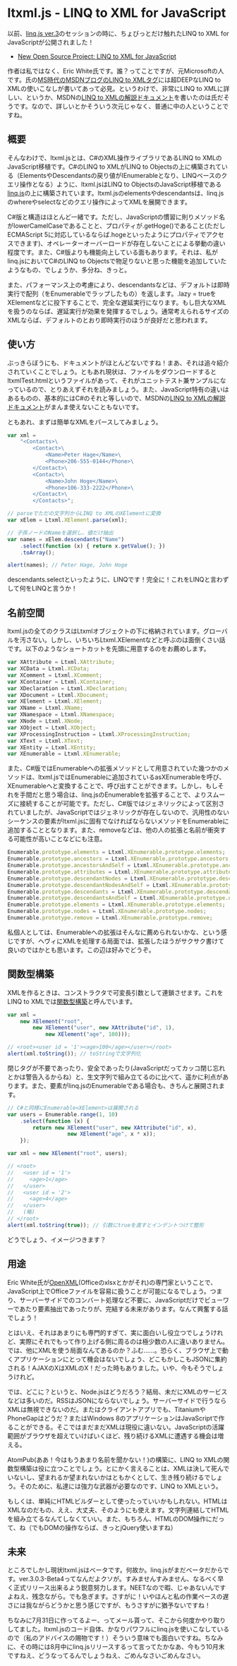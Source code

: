 # ltxml.js - LINQ to XML for JavaScript

以前、[linq.js ver.3](http://www.slideshare.net/neuecc/linqjs-ver3-and-visual-studio-2012-in-javascript)のセッションの時に、ちょびっとだけ触れたLINQ to XML for JavaScriptが公開されました！

* [New Open Source Project: LINQ to XML for JavaScript](http://openxmldeveloper.org/blog/b/openxmldeveloper/archive/2012/10/23/new-open-source-project-linq-to-xml-for-javascript.aspx)

作者は私ではなく、Eric White氏です。誰？ってことですが、元Microsoftの人です。氏の[MS時代のMSDNブログのLINQ to XMLタグ](http://blogs.msdn.com/b/ericwhite/archive/tags/linq+to+xml/)には超DEEPなLINQ to XMLの使いこなしが書いてあって必見。というわけで、非常にLINQ to XMLに詳しい、というか、MSDNの[LINQ to XMLの解説ドキュメント](http://msdn.microsoft.com/ja-jp/library/bb387098.aspx)を書いたのは氏だそうです。なので、詳しいとかそういう次元じゃなく、普通に中の人ということですね。

概要
---
そんなわけで、ltxml.jsとは、C#のXML操作ライブラリであるLINQ to XMLのJavaScript移植です。C#のLINQ to XMLがLINQ to Objectsの上に構築されている（ElementsやDescendantsの戻り値がIEnumerableとなり、LINQベースのクエリ操作となる）ように、ltxml.jsはLINQ to ObjectsのJavaScript移植である[linq.js](http://linqjs.codeplex.com/)の上に構築されています。ltxml.jsのelementsやdescendantsは、linq.jsのwhereやselectなどのクエリ操作によってXMLを展開できます。

C#版と構造はほとんど一緒です。ただし、JavaScriptの慣習に則りメソッド名がlowerCamelCaseであることと、プロパティが.getHoge()であること(ただしECMAScript 5に対応しているならば.hogeといったようにプロパティでアクセスできます)、オペレーターオーバーロードが存在しないことによる挙動の違い程度です。また、C#版よりも機能向上している面もあります。それは、私がlinq.jsにおいてC#のLINQ to Objectsで物足りないと思った機能を追加していたようなもの、でしょうか、多分ね、きっと。

また、パフォーマンス上の考慮により、descendantsなどは、デフォルトは即時実行で配列（をEnumerableでラップしたもの）を返します。.lazy = trueをXElementなどに投下することで、完全な遅延実行になります。もし巨大なXMLを扱うのならば、遅延実行が効果を発揮するでしょう。通常考えられるサイズのXMLならば、デフォルトのとおり即時実行のほうが良好だと思われます。

使い方
---
ぶっきらぼうにも、ドキュメントがほとんどないですね！まあ、それは追々紹介されていくことでしょう。ともあれ現状は、ファイルをダウンロードするとltxmlTest.htmlというファイルがあって、それがユニットテスト兼サンプルになっているので、とりあえずそれを読みましょう。また、JavaScript特有の違いはあるものの、基本的にはC#のそれと等しいので、MSDNの[LINQ to XMLの解説ドキュメント](http://msdn.microsoft.com/ja-jp/library/bb387098.aspx)がまんま使えないこともないです。

ともあれ、まずは簡単なXMLをパースしてみましょう。

```javascript
var xml =
    "<Contacts>\
        <Contact>\
            <Name>Peter Hage</Name>\
            <Phone>206-555-0144</Phone>\
        </Contact>\
        <Contact>\
            <Name>John Hoge</Name>\
            <Phone>106-333-2222</Phone>\
        </Contact>\
        </Contacts>";

// parseでただの文字列からLINQ to XMLのXElementに変換
var xElem = Ltxml.XElement.parse(xml);

// 子孫ノードのNameを選択し、値だけ抽出
var names = xElem.descendants("Name")
    .select(function (x) { return x.getValue(); })
    .toArray();

alert(names); // Peter Hage, John Hoge
```

descendants.selectといったように、LINQです！完全に！これをLINQと言わずして何をLINQと言うか！

名前空間
---
ltxml.jsの全てのクラスはLtxmlオブジェクトの下に格納されています。グローバルを汚さない。しかし、いちいちLtxml.XElementなどと呼ぶのは面倒くさい話です。以下のようなショートカットを先頭に用意するのをお薦めします。

```javascript
var XAttribute = Ltxml.XAttribute;
var XCData = Ltxml.XCData;
var XComment = Ltxml.XComment;
var XContainer = Ltxml.XContainer;
var XDeclaration = Ltxml.XDeclaration;
var XDocument = Ltxml.XDocument;
var XElement = Ltxml.XElement;
var XName = Ltxml.XName;
var XNamespace = Ltxml.XNamespace;
var XNode = Ltxml.XNode;
var XObject = Ltxml.XObject;
var XProcessingInstruction = Ltxml.XProcessingInstruction;
var XText = Ltxml.XText;
var XEntity = Ltxml.XEntity;
var XEnumerable = Ltxml.XEnumerable;
```

また、C#版ではEnumerableへの拡張メソッドとして用意されていた幾つかのメソッドは、ltxml.jsではEnumerableに追加されているasXEnumerableを呼び、XEnumerableへと変換することで、呼び出すことができます。しかし、もしそれを手間だと思う場合は、linq.jsのEnumerableを拡張することで、よりスムーズに接続することが可能です。ただし、C#版ではジェネリックによって区別されていましたが、JavaScriptではジェネリックが存在しないので、汎用性のないシーケンスの要素がltxml.jsに固有でなければならないメソッドをEnumerableに追加することとなります。また、removeなどは、他の人の拡張と名前が衝突する可能性が高いことなどにも注意。

```javascript
Enumerable.prototype.elements = Ltxml.XEnumerable.prototype.elements;
Enumerable.prototype.ancestors = Ltxml.XEnumerable.prototype.ancestors;
Enumerable.prototype.ancestorsAndSelf = Ltxml.XEnumerable.prototype.ancestorsAndSelf;
Enumerable.prototype.attributes = Ltxml.XEnumerable.prototype.attributes;
Enumerable.prototype.descendantNodes = Ltxml.XEnumerable.prototype.descendantNodes;
Enumerable.prototype.descendantNodesAndSelf = Ltxml.XEnumerable.prototype.descendantNodesAndSelf;
Enumerable.prototype.descendants = Ltxml.XEnumerable.prototype.descendants;
Enumerable.prototype.descendantsAndSelf = Ltxml.XEnumerable.prototype.descendantsAndSelf;
Enumerable.prototype.elements = Ltxml.XEnumerable.prototype.elements;
Enumerable.prototype.nodes = Ltxml.XEnumerable.prototype.nodes;
Enumerable.prototype.remove = Ltxml.XEnumerable.prototype.remove;
```

私個人としては、Enumerableへの拡張はそんなに薦められないかな、という感じですが、ヘヴィにXMLを処理する局面では、拡張したほうがサクサク書けて良いのではかとも思います。この辺は好みでどうぞ。

関数型構築
---
XMLを作るときは、コンストラクタで可変長引数として連鎖させます。これをLINQ to XMLでは[関数型構築](http://msdn.microsoft.com/ja-jp/library/bb387019.aspx)と呼んでいます。

```javascript
var xml =
    new XElement("root",
        new XElement("user", new XAttribute("id", 1),
            new XElement("age", 100)));

// <root><user id = '1'><age>100</age></user></root>
alert(xml.toString()); // toStringで文字列化
```

閉じタグが不要であったり、安全であったり(JavaScriptだってカッコ閉じ忘れとかは警告入るからね）と、生文字列で組み立てるのに比べて、遥かに利点があります。また、要素がlinq.jsのEnumerableである場合も、きちんと展開されます。

```javascript
// C#と同様にEnumerable<XElement>は展開される
var users = Enumerable.range(1, 10)
    .select(function (x) {
        return new XElement("user", new XAttribute("id", x),
                   new XElement("age", x * x));
    });

var xml = new XElement("root", users);

// <root>
//   <user id = '1'>
//     <age>1</age>
//   </user>
//   <user id = '2'>
//     <age>4</age>
//   </user>
//   (略)
// </root>
alert(xml.toString(true)); // 引数にtrueを渡すとインデントつけて整形
```

どうでしょう、イメージつきます？

用途
---
Eric White氏が[OpenXML](http://ja.wikipedia.org/wiki/Office_Open_XML)(Officeのxlsxとかがそれ)の専門家ということで、JavaScript上でOfficeファイルを容易に扱うことが可能になるでしょう。つまり、サーバーサイドでのコンバート処理など不要に、JavaScriptだけでビューワーであたり要素抽出であったりが、完結する未来があります。なんて興奮する話でしょう！

とはいえ、それはあまりにも専門的すぎて、実に面白いし役立つでしょうけれど、実際にそれでもって作り上げる側に周るのは極少数の人に違いありません。では、他にXMLを使う局面なんてあるのか？ふむ……。恐らく、ブラウザ上で動くアプリケーションにとって機会はないでしょう、どこもかしこもJSONに集約される！AJAXのXはXMLのX！だった時もありました。いや、今もそうでしょうけれど。

では、どこに？というと、Node.jsはどうだろう？結局、未だにXMLのサービスなどは多いのだ。RSSはJSONにならないでしょう。サーバーサイドで行うならXMLは無視できないのだ。またはクライアントアプリでも、TitaniumやPhoneGapはどうだ？またはWindows 8のアプリケーションはJavaScriptで作ることができる。そこではまだまだXMLは現役に違いない。JavaScriptの活躍範囲がブラウザを超えていけばいくほど、残り続けるXMLに遭遇する機会は増える。

AtomPub(ああ！今はもうあまり名前を聞かない！)の構築に、LINQ to XMLの関数型構築は役に立つことでしょう。とにかく言えることは、XMLは決して死んでいないし、望まれるか望まれないかはともかくとして、生き残り続けるでしょう。そのために、私達には強力な武器が必要なのです、LINQ to XMLという。

もしくは、単純にHTMLビルダーとして使ったっていいかもしれない。HTMLはXMLなのだもの、ええ、大丈夫、そのようにも使えます。文字列連結してHTMLを組み立てるなんてしなくていい。また、もちろん、HTMLのDOM操作にだって、ね（でもDOMの操作ならば、きっとjQuery使いますね）

未来
---
ところでしかし現状ltxml.jsはベータです。何故か。linq.jsがまだベータだからです。ver.3.0.3-Beta4ってなんだよクソが。すみませんすみません、なるべく早く正式リリース出来るよう鋭意努力します。NEETなので暇、じゃあないんですよねえ、残念ながら。でも急ぎます。さすがに！いやほんと私の作業ペースの遅さには我ながらどうかと思う感じですが、もうさすがに猶予ないですね！

ちなみに7月31日に作ってるよー、ってメール貰って、そこから何度かやり取りしてました。ltxml.jsのコード自体、かなりパワフルにlinq.jsを使いこなしているので（私のアドバイスの賜物です！）そういう意味でも面白いですね。ちなみに、その時には8月中にlinq.jsリリースするって言ってたかなあ、今もう10月末ですねえ、どうなってるんでしょうねえ、ごめんなさいごめんなさい。